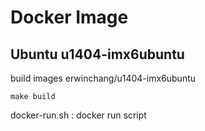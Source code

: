 # Docker Image

## Ubuntu u1404-imx6ubuntu

build images erwinchang/u1404-imx6ubuntu
```
make build
```

docker-run.sh : docker run script
